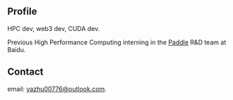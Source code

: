 ## Profile
HPC dev, web3 dev, CUDA dev.

Previous High Performance Computing interning in the [Paddle](https://www.paddlepaddle.org.cn/) R&D team at Baidu.

## Contact
email: yazhu00776@outlook.com.
